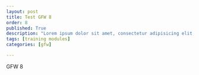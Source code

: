```yaml
---
layout: post
title: Test GFW 8
order: 8
published: True
description: "Lorem ipsum dolor sit amet, consectetur adipisicing elit, sed do eiusmod tempor incididunt ut labore et dolore magna aliqua."
tags: [training modules]
categories: [gfw]

---
```


GFW 8
